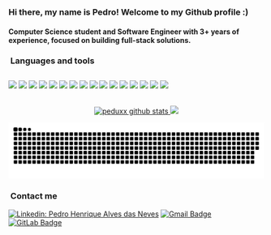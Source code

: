 ### Hi there, my name is Pedro! Welcome to my Github profile :)

#### Computer Science student and Software Engineer with 3+ years of experience, focused on building full-stack solutions.

<h3>&nbsp;Languages and tools</h3>

<img height="28" src="https://img.shields.io/badge/C%23-239120?style=for-the-badge&logo=c-sharp&logoColor=white"/>  <img height="28" src="https://img.shields.io/badge/.NET-512BD4?style=for-the-badge&logo=dotnet&logoColor=white"/> <img height="28"><img height="28" src="https://img.shields.io/badge/Python-3776AB?style=for-the-badge&logo=python&logoColor=white"/> <img height="28"><img height="28" src="https://img.shields.io/badge/AngularJS-E23237?style=for-the-badge&logo=angularjs&logoColor=white"/> <img height="28" src="https://img.shields.io/badge/MySQL-00000F?style=for-the-badge&logo=mysql&logoColor=white"/>  <img height="28" src="https://img.shields.io/badge/PostgreSQL-316192?style=for-the-badge&logo=postgresql&logoColor=white"/> <img height="28"><img height="28" src="https://img.shields.io/badge/SQLite-07405E?style=for-the-badge&logo=sqlite&logoColor=white"/> <img height="28" src="https://img.shields.io/badge/Docker-2CA5E0?style=for-the-badge&logo=docker&logoColor=white"/> <img height="28" src="https://img.shields.io/badge/Yarn-2C8EBB?style=for-the-badge&logo=yarn&logoColor=white"/> <img height="28" src="https://img.shields.io/badge/Node.js-339933?style=for-the-badge&logo=nodedotjs&logoColor=white"/> <img height="28" src="https://img.shields.io/badge/TypeScript-007ACC?style=for-the-badge&logo=typescript&logoColor=white"/> <img height="28" src="https://img.shields.io/badge/React-20232A?style=for-the-badge&logo=react&logoColor=61DAFB"/> <img height="28" src="https://img.shields.io/badge/azure-%230072C6.svg?style=for-the-badge&logo=microsoftazure&logoColor=white"/> <img height="28" src="https://img.shields.io/badge/AWS-%23FF9900.svg?style=for-the-badge&logo=amazon-aws&logoColor=white"/> <img height="28" src="https://img.shields.io/badge/github-%23121011.svg?style=for-the-badge&logo=github&logoColor=white"/> <img height="28" src="https://img.shields.io/badge/Git-E34F26?style=for-the-badge&logo=git&logoColor=white"/>


<br/>

<div align="center" >
  <a href="https://github.com/Peduxx/">
    <img height="150em" src="https://github-readme-stats-sigma-five.vercel.app/api?username=peduxx&theme=radical" alt="peduxx github stats"/>
    <img height="150em" src="https://github-readme-stats-sigma-five.vercel.app/api/top-langs/?username=peduxx&hide=html&layout=compact&theme=radical" />
  </a>
</div>

<div align="center">
  
  ![Snake animation](https://github.com/Peduxx/Peduxx/blob/output/github-contribution-grid-snake-dark.svg)
  
</div>

<h3> &nbsp;Contact me </h3>

[![Linkedin: Pedro Henrique Alves das Neves](https://img.shields.io/badge/LinkedIn-0077B5?style=for-the-badge&logo=linkedin&logoColor=white)](https://www.linkedin.com/in/pedro-henrique-alves-das-neves/)
[![Gmail Badge](https://img.shields.io/badge/Gmail-D14836?style=for-the-badge&logo=gmail&logoColor=white)](mailto:phalves944@gmail.com)
[![GitLab Badge](https://img.shields.io/badge/GitLab-330F63?style=for-the-badge&logo=gitlab&logoColor=white)](https://gitlab.com/Peduxx)

